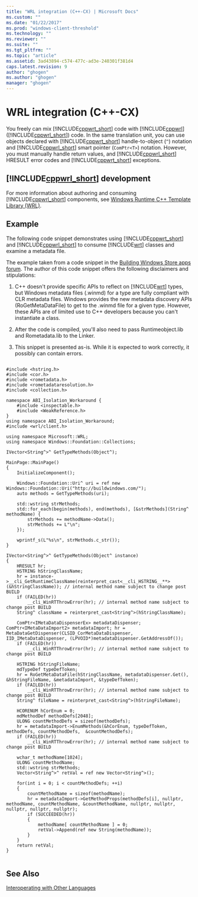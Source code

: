 ```yaml
---
title: "WRL integration (C++-CX) | Microsoft Docs"
ms.custom: ""
ms.date: "01/22/2017"
ms.prod: "windows-client-threshold"  
ms.technology: ""
ms.reviewer: ""
ms.suite: ""
ms.tgt_pltfrm: ""
ms.topic: "article"
ms.assetid: 3ad43894-c574-477c-ad3e-240301f381d4
caps.latest.revision: 9
author: "ghogen"
ms.author: "ghogen"
manager: "ghogen"
---
```

# WRL integration (C++-CX)
You freely can mix [!INCLUDE[cppwrt_short](../cppcx/includes/cppwrt-short-md.md)] code with [!INCLUDE[cppwrl](../cppcx/includes/cppwrl-md.md)] ([!INCLUDE[cppwrl_short](../cppcx/includes/cppwrl-short-md.md)]) code. In the same translation unit, you can use objects declared with [!INCLUDE[cppwrt_short](../cppcx/includes/cppwrt-short-md.md)] handle-to-object (`^`) notation and [!INCLUDE[cppwrl_short](../cppcx/includes/cppwrl-short-md.md)] smart pointer (`ComPtr<T>`) notation. However, you must manually handle return values, and [!INCLUDE[cppwrl_short](../cppcx/includes/cppwrl-short-md.md)] HRESULT error codes and [!INCLUDE[cppwrt_short](../cppcx/includes/cppwrt-short-md.md)] exceptions.  
  
## [!INCLUDE[cppwrl_short](../cppcx/includes/cppwrl-short-md.md)] development  
 For more information about authoring and consuming [!INCLUDE[cppwrl_short](../cppcx/includes/cppwrl-short-md.md)] components, see [Windows Runtime C++ Template Library (WRL)](../Topic/Windows%20Runtime%20C++%20Template%20Library%20\(WRL\).md).  
  
## Example  
 The following code snippet demonstrates using [!INCLUDE[cppwrt_short](../cppcx/includes/cppwrt-short-md.md)] and [!INCLUDE[cppwrl_short](../cppcx/includes/cppwrl-short-md.md)] to consume [!INCLUDE[wrt](../cppcx/includes/wrt-md.md)] classes and examine a metadata file.  
  
 The example taken from a code snippet in the [Building Windows Store apps forum](http://social.msdn.microsoft.com/Forums/winappswithnativecode/thread/211ef583-db11-4e55-926b-6d9ab53dbdb4). The author of this code snippet offers the following disclaimers and stipulations:  
  
1.  C++ doesn't provide specific APIs to reflect on [!INCLUDE[wrt](../cppcx/includes/wrt-md.md)] types, but Windows metadata files (.winmd) for a type are fully compliant with CLR metadata files. Windows provides the new metadata discovery APIs (RoGetMetaDataFile) to get to the .winmd file for a given type. However, these APIs are of limited use to C++ developers because you can't instantiate a class.  
  
2.  After the code is compiled, you'll also need to pass Runtimeobject.lib and Rometadata.lib to the Linker.  
  
3.  This snippet is presented as-is. While it is expected to work correctly, it possibly can contain errors.  
  
```  
  
#include <hstring.h>  
#include <cor.h>  
#include <rometadata.h>  
#include <rometadataresolution.h>  
#include <collection.h>  
  
namespace ABI_Isolation_Workaround {  
    #include <inspectable.h>  
    #include <WeakReference.h>  
}  
using namespace ABI_Isolation_Workaround;  
#include <wrl/client.h>  
  
using namespace Microsoft::WRL;  
using namespace Windows::Foundation::Collections;  
  
IVector<String^>^ GetTypeMethods(Object^);  
  
MainPage::MainPage()  
{  
    InitializeComponent();  
  
    Windows::Foundation::Uri^ uri = ref new Windows::Foundation::Uri("http://buildwindows.com/");  
    auto methods = GetTypeMethods(uri);  
  
    std::wstring strMethods;  
    std::for_each(begin(methods), end(methods), [&strMethods](String^ methodName) {  
        strMethods += methodName->Data();  
        strMethods += L"\n";  
    });  
  
    wprintf_s(L"%s\n", strMethods.c_str());  
}  
  
IVector<String^>^ GetTypeMethods(Object^ instance)  
{  
    HRESULT hr;  
    HSTRING hStringClassName;  
    hr = instance->__cli_GetRuntimeClassName(reinterpret_cast<__cli_HSTRING__**>(&hStringClassName)); // internal method name subject to change post BUILD  
    if (FAILED(hr))  
        __cli_WinRTThrowError(hr); // internal method name subject to change post BUILD  
    String^ className = reinterpret_cast<String^>(hStringClassName);   
  
    ComPtr<IMetaDataDispenserEx> metadataDispenser; ComPtr<IMetaDataImport2> metadataImport; hr = MetaDataGetDispenser(CLSID_CorMetaDataDispenser, IID_IMetaDataDispenser, (LPVOID*)metadataDispenser.GetAddressOf());  
    if (FAILED(hr))  
        __cli_WinRTThrowError(hr); // internal method name subject to change post BUILD  
  
    HSTRING hStringFileName;  
    mdTypeDef typeDefToken;   
    hr = RoGetMetaDataFile(hStringClassName, metadataDispenser.Get(), &hStringFileName, &metadataImport, &typeDefToken);  
    if (FAILED(hr))  
        __cli_WinRTThrowError(hr); // internal method name subject to change post BUILD  
    String^ fileName = reinterpret_cast<String^>(hStringFileName);  
  
    HCORENUM hCorEnum = 0;  
    mdMethodDef methodDefs[2048];  
    ULONG countMethodDefs = sizeof(methodDefs);  
    hr = metadataImport->EnumMethods(&hCorEnum, typeDefToken, methodDefs, countMethodDefs,  &countMethodDefs);  
    if (FAILED(hr))  
        __cli_WinRTThrowError(hr); // internal method name subject to change post BUILD  
  
    wchar_t methodName[1024];  
    ULONG countMethodName;  
    std::wstring strMethods;  
    Vector<String^>^ retVal = ref new Vector<String^>();  
  
    for(int i = 0; i < countMethodDefs; ++i)  
    {  
        countMethodName = sizeof(methodName);  
        hr = metadataImport->GetMethodProps(methodDefs[i], nullptr, methodName, countMethodName, &countMethodName, nullptr, nullptr, nullptr, nullptr, nullptr);  
        if (SUCCEEDED(hr))  
        {  
            methodName[ countMethodName ] = 0;  
            retVal->Append(ref new String(methodName));  
        }  
    }  
    return retVal;  
}  
  
```  
  
## See Also  
 [Interoperating with Other Languages](../cppcx/interoperating-with-other-languages-c-cx.md)
